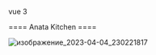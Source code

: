 vue 3

==== Anata Kitchen ====

![изображение_2023-04-04_230221817](https://user-images.githubusercontent.com/129783207/229864670-0fb7f1c0-b0c7-4bae-bf59-2c73afbd675e.png)
